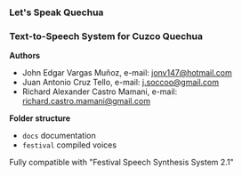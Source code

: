 ### Let's Speak Quechua
### Text-to-Speech System for Cuzco Quechua

**Authors**

  * John Edgar Vargas Muñoz, e-mail: jonv147@hotmail.com 
  * Juan Antonio Cruz Tello, e-mail: j.soccoo@gmail.com
  * Richard Alexander Castro Mamani, e-mail: richard.castro.mamani@gmail.com

**Folder structure**

  * `docs` documentation
  * `festival` compiled voices
  
Fully compatible with "Festival Speech Synthesis System 2.1" 





